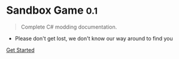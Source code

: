 # **Sandbox Game** <small>0.1</small>

> Complete C# modding documentation.

- Please don't get lost, we don't know our way around to find you

[Get Started](#sandbox-game)

